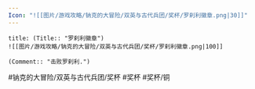 ```yaml
---
Icon: "![[图片/游戏攻略/钠克的大冒险/双英与古代兵团/奖杯/罗刹利徽章.png|30]]"
---
```

```ad-common-bronze-trophy
title: (Title:: "罗刹利徽章")
![[图片/游戏攻略/钠克的大冒险/双英与古代兵团/奖杯/罗刹利徽章.png|100]]

(Comment:: "击败罗刹利.")
```

#钠克的大冒险/双英与古代兵团/奖杯 #奖杯 #奖杯/铜
